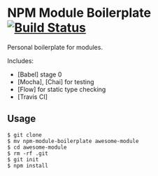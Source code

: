 # NPM Module Boilerplate [![Build Status](https://img.shields.io/travis/romainberger/npm-module-boilerplate/master.svg?style=flat-square)](https://travis-ci.org/romainberger/npm-module-boilerplate)

Personal boilerplate for modules.

Includes:

* [Babel] stage 0
* [Mocha], [Chai] for testing
* [Flow] for static type checking
* [Travis CI]

## Usage

```shell
$ git clone
$ mv npm-module-boilerplate awesome-module
$ cd awesome-module
$ rm -rf .git
$ git init
$ npm install
```
